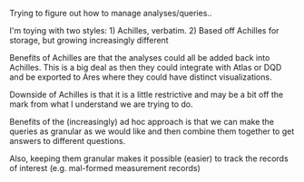 Trying to figure out how to manage analyses/queries..

I'm toying with two styles: 1) Achilles, verbatim. 2) Based off Achilles for storage, but growing increasingly different

Benefits of Achilles are that the analyses could all be added back into Achilles. This is a big deal as then they could integrate with Atlas or DQD and be exported to Ares where they could have distinct visualizations.

Downside of Achilles is that it is a little restrictive and may be a bit off the mark from what I understand we are trying to do. 

Benefits of the (increasingly) ad hoc approach is that we can make the queries as granular as we would like and then combine them together to get answers to different questions.

Also, keeping them granular makes it possible (easier) to track the records of interest (e.g. mal-formed measurement records)

